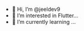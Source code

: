 - 👋 Hi, I’m @jeeldev9
- 👀 I’m interested in Flutter...
- 🌱 I’m currently learning ...

<!---
jeeldev9/jeeldev9 is a ✨ special ✨ repository because its `README.md` (this file) appears on your GitHub profile.
You can click the Preview link to take a look at your changes.
--->
